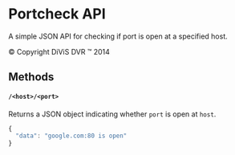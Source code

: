Portcheck API
============

A simple JSON API for checking if port is open at a specified host. 

&copy; Copyright DiViS DVR &trade; 2014

Methods
-----------

#### `/<host>/<port>`
Returns a JSON object indicating whether `port` is open at `host`.

```javascript
{
  "data": "google.com:80 is open"
}
```

